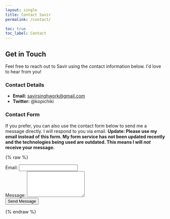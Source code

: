 ```yaml
---
layout: single
title: Contact Savir
permalink: /contact/

toc: true
toc_label: Contact
---
```


## Get in Touch

Feel free to reach out to Savir using the contact information below. I'd love to hear from you!

### Contact Details

- **Email:** [savirsinghwork@gmail.com](mailto:savirsinghwork@gmail.com)
- **Twitter:** @kopichiki

### Contact Form

If you prefer, you can also use the contact form below to send me a message directly. I will respond to you via email.
**Update: Please use my email instead of this form. My form service has not been updated recently and the technologies being used are outdated. This means I will _not_ receive your message.**

{% raw %}
<form action="https://thatformworks.pythonanywhere.com/mailsavir" method="POST">
  <div class="form-group">
    <label for="email">Email:</label>
    <input type="email" name="address" id="email" required>
  </div>

  <div class="form-group">
    <label for="message">Message:</label>
    <textarea name="important" id="message" rows="5" required></textarea>
  </div>

  <div class="form-group">
    <button type="submit" class="btn btn--primary">Send Message</button>
  </div>
</form>
{% endraw %}
